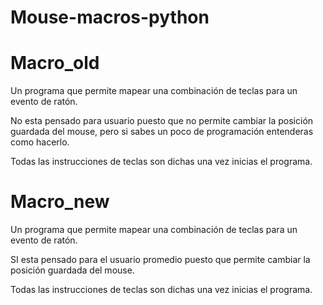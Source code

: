 # Mouse-macros-python

# Macro_old 

Un programa que permite mapear una combinación de teclas para un evento de ratón.

No esta pensado para usuario puesto que no permite cambiar la posición guardada del mouse, pero si sabes un poco de programación entenderas como hacerlo.

Todas las instrucciones de teclas son dichas una vez inicias el programa.

# Macro_new

Un programa que permite mapear una combinación de teclas para un evento de ratón.

SI esta pensado para el usuario promedio puesto que permite cambiar la posición guardada del mouse.

Todas las instrucciones de teclas son dichas una vez inicias el programa.